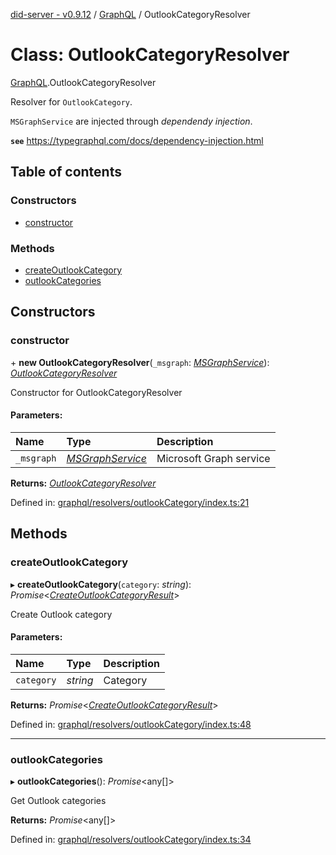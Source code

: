 [did-server - v0.9.12](../README.md) / [GraphQL](../modules/graphql.md) / OutlookCategoryResolver

# Class: OutlookCategoryResolver

[GraphQL](../modules/graphql.md).OutlookCategoryResolver

Resolver for `OutlookCategory`.

`MSGraphService` are injected through
_dependendy injection_.

**`see`** https://typegraphql.com/docs/dependency-injection.html

## Table of contents

### Constructors

- [constructor](graphql.outlookcategoryresolver.md#constructor)

### Methods

- [createOutlookCategory](graphql.outlookcategoryresolver.md#createoutlookcategory)
- [outlookCategories](graphql.outlookcategoryresolver.md#outlookcategories)

## Constructors

### constructor

\+ **new OutlookCategoryResolver**(`_msgraph`: [*MSGraphService*](services.msgraphservice.md)): [*OutlookCategoryResolver*](graphql.outlookcategoryresolver.md)

Constructor for OutlookCategoryResolver

#### Parameters:

Name | Type | Description |
:------ | :------ | :------ |
`_msgraph` | [*MSGraphService*](services.msgraphservice.md) | Microsoft Graph service    |

**Returns:** [*OutlookCategoryResolver*](graphql.outlookcategoryresolver.md)

Defined in: [graphql/resolvers/outlookCategory/index.ts:21](https://github.com/Puzzlepart/did/blob/dev/server/graphql/resolvers/outlookCategory/index.ts#L21)

## Methods

### createOutlookCategory

▸ **createOutlookCategory**(`category`: *string*): *Promise*<[*CreateOutlookCategoryResult*](graphql.createoutlookcategoryresult.md)\>

Create Outlook category

#### Parameters:

Name | Type | Description |
:------ | :------ | :------ |
`category` | *string* | Category    |

**Returns:** *Promise*<[*CreateOutlookCategoryResult*](graphql.createoutlookcategoryresult.md)\>

Defined in: [graphql/resolvers/outlookCategory/index.ts:48](https://github.com/Puzzlepart/did/blob/dev/server/graphql/resolvers/outlookCategory/index.ts#L48)

___

### outlookCategories

▸ **outlookCategories**(): *Promise*<any[]\>

Get Outlook categories

**Returns:** *Promise*<any[]\>

Defined in: [graphql/resolvers/outlookCategory/index.ts:34](https://github.com/Puzzlepart/did/blob/dev/server/graphql/resolvers/outlookCategory/index.ts#L34)
